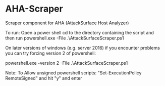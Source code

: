 # AHA-Scraper
Scraper component for AHA (AttackSurface Host Analyzer)

To run:
Open a power shell
cd to the directory containing the script and then run
powershell.exe -File .\AttackSurfaceScraper.ps1


On later versions of windows (e.g. server 2016) if you encounter problems you can try forcing version 2 of powershell:

powershell.exe -version 2 -File .\AttackSurfaceScraper.ps1



Note:
To Allow unsigned powershell scripts:
"Set-ExecutionPolicy RemoteSigned"
and hit "y" and enter
